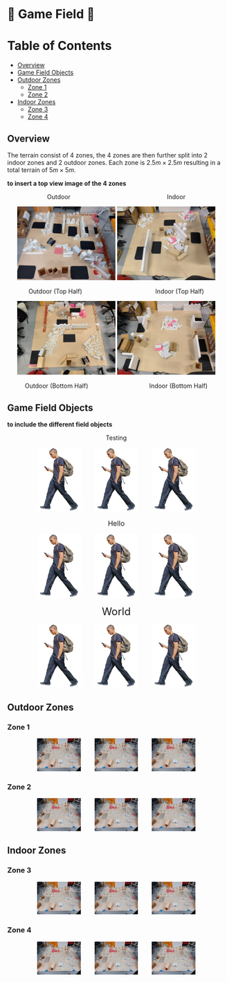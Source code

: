 # :robot: Game Field :robot:

# Table of Contents
* [Overview](#chapter1)
* [Game Field Objects](#chapter2)
* [Outdoor Zones](#chapter3)
    * [Zone 1](#section-3-1)
    * [Zone 2](#section-3-2)
* [Indoor Zones](#chapter4)
    * [Zone 3](#section-4-1)
    * [Zone 4](#section-4-1)

## Overview <a id="chapter1"></a>

The terrain consist of 4 zones, the 4 zones are then further split into 2 indoor zones and 2 outdoor zones. Each zone is $2.5m \times 2.5m$ resulting in a total terrain of $5m \times 5m$. 

**to insert a top view image of the 4 zones**

<p align="center">
    <hx>Outdoor&emsp; &emsp; &emsp; &emsp; &emsp; &emsp; &emsp; &emsp; &emsp; &emsp; &emsp; &emsp; &nbsp; Indoor</hx>
</p>

<p align="center">
    <img src="/.github/images/outdoor_top_topview.jpeg" width="45%" title='Outdoor (Top Half)' />
<!--     &nbsp;&nbsp;&nbsp;&nbsp;&nbsp;&nbsp; -->
    <img src="/.github/images/indoor_top_topview.jpg" width="45%" title='Indoor (Top Half)' />
</p>

<p align="center">
    <hx>Outdoor (Top Half)&emsp; &emsp; &emsp; &emsp; &emsp; &emsp; &emsp; &emsp; &emsp; &nbsp; Indoor (Top Half)</hx>
</p>

<p align="center">
    <img src="/.github/images/outdoor_btm_topview.jpg" width="45%" title='Outdoor (Bottom Half)' />
<!--     &nbsp;&nbsp;&nbsp;&nbsp;&nbsp;&nbsp; -->
    <img src="/.github/images/indoor_btm_topview.jpg" width="45%" title='Indoor (Bottom Half)' />
</p>

<p align="center">
    <hx>Outdoor (Bottom Half)&emsp; &emsp; &emsp; &emsp; &emsp; &emsp; &emsp; &nbsp; &nbsp; Indoor (Bottom Half)</hx>
</p>


## Game Field Objects <a id=chapter2></a>

**to include the different field objects**

<!---
            object title
top view  |  front view   | side view  (images)
--->

<p align="center">
    <hx>Testing</hx>
</p>

<p align="center">
    <img src="/.github/images/human1.jpg" width="20%" title='testing1' />
    &nbsp;&nbsp;&nbsp;&nbsp;&nbsp;&nbsp;
    <img src="/.github/images/human1.jpg" width="20%" title='testing2' />
    &nbsp;&nbsp;&nbsp;&nbsp;&nbsp;&nbsp;
    <img src="/.github/images/human1.jpg" width="20%" title='testing3' />
</p>

<p align="center">
    <font size="3">Hello</font>
</p>

<p align="center">   
    <img src="/.github/images/human1.jpg" width="20%" title='testing1' />
    &nbsp;&nbsp;&nbsp;&nbsp;&nbsp;&nbsp;
    <img src="/.github/images/human1.jpg" width="20%" title='testing2' />
    &nbsp;&nbsp;&nbsp;&nbsp;&nbsp;&nbsp;
    <img src="/.github/images/human1.jpg" width="20%" title='testing3' />
</p>

<p align="center">
    <font size="5">World</font>
</p>

<p align="center">
    <img src="/.github/images/human1.jpg" width="20%" title='testing1' />
    &nbsp;&nbsp;&nbsp;&nbsp;&nbsp;&nbsp;
    <img src="/.github/images/human1.jpg" width="20%" title='testing2' />
    &nbsp;&nbsp;&nbsp;&nbsp;&nbsp;&nbsp;
    <img src="/.github/images/human1.jpg" width="20%" title='testing3' />
</p>

## Outdoor Zones <a id=chapter3></a>

### Zone 1 <a id="chapter-3-1"></a>

<p align="center">
    <img src="/.github/images/terrain-prototype-01-topview.jpg" width="20%" title='testing1' />
    &nbsp;&nbsp;&nbsp;&nbsp;&nbsp;&nbsp;
    <img src="/.github/images/terrain-prototype-01-topview.jpg" width="20%" title='testing2' />
    &nbsp;&nbsp;&nbsp;&nbsp;&nbsp;&nbsp;
    <img src="/.github/images/terrain-prototype-01-topview.jpg" width="20%" title='testing3' />
</p>

### Zone 2 <a id="chapter-3-1"></a>

<p align="center">
    <img src="/.github/images/terrain-prototype-01-topview.jpg" width="20%" title='testing1' />
    &nbsp;&nbsp;&nbsp;&nbsp;&nbsp;&nbsp;
    <img src="/.github/images/terrain-prototype-01-topview.jpg" width="20%" title='testing2' />
    &nbsp;&nbsp;&nbsp;&nbsp;&nbsp;&nbsp;
    <img src="/.github/images/terrain-prototype-01-topview.jpg" width="20%" title='testing3' />
</p>

## Indoor Zones <a id=chapter2></a>

### Zone 3 <a id="chapter-2-1"></a>

<p align="center">
    <img src="/.github/images/terrain-prototype-01-topview.jpg" width="20%" title='testing1' />
    &nbsp;&nbsp;&nbsp;&nbsp;&nbsp;&nbsp;
    <img src="/.github/images/terrain-prototype-01-topview.jpg" width="20%" title='testing2' />
    &nbsp;&nbsp;&nbsp;&nbsp;&nbsp;&nbsp;
    <img src="/.github/images/terrain-prototype-01-topview.jpg" width="20%" title='testing3' />
</p>

### Zone 4 <a id="chapter-2-1"></a>

<p align="center">
    <img src="/.github/images/terrain-prototype-01-topview.jpg" width="20%" title='testing1' />
    &nbsp;&nbsp;&nbsp;&nbsp;&nbsp;&nbsp;
    <img src="/.github/images/terrain-prototype-01-topview.jpg" width="20%" title='testing2' />
    &nbsp;&nbsp;&nbsp;&nbsp;&nbsp;&nbsp;
    <img src="/.github/images/terrain-prototype-01-topview.jpg" width="20%" title='testing3' />
</p>
